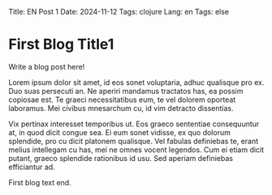 Title: EN Post 1
Date: 2024-11-12
Tags: clojure
Lang: en
Tags: else

# First Blog Title1

Write a blog post here!

Lorem ipsum dolor sit amet, id eos sonet voluptaria, adhuc qualisque pro ex. Duo suas persecuti an. Ne aperiri mandamus tractatos has, ea possim copiosae est. Te graeci necessitatibus eum, te vel dolorem oporteat laboramus. Mei civibus mnesarchum cu, id vim detracto dissentias.

Vix pertinax interesset temporibus ut. Eos graeco sententiae consequuntur at, in quod dicit congue sea. Ei eum sonet vidisse, ex quo dolorum splendide, pro cu dicit platonem qualisque. Vel fabulas definiebas te, erant melius intellegam cu has, mei ne omnes vocent legendos. Cum ei etiam dicit putant, graeco splendide rationibus id usu. Sed aperiam definiebas efficiantur ad.

First blog text end.

